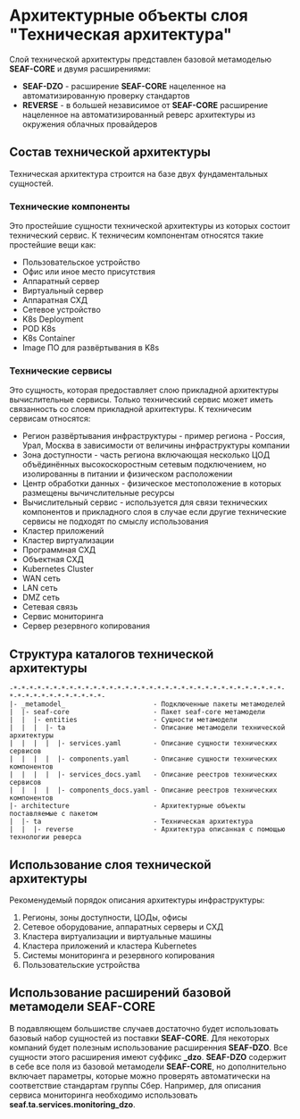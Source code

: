 # Архитектурные объекты слоя "Техническая архитектура"
Слой технической архитектуры представлен базовой метамоделью **SEAF-CORE** и двумя расширениями:
* **SEAF-DZO** - расширение **SEAF-CORE** нацеленное на автоматизированную проверку стандартов
* **REVERSE** - в большей независимое от **SEAF-CORE** расширение нацеленное на автоматизированный реверс архитектуры из окружения облачных провайдеров

## Состав технической архитектуры
Техническая архитектура строится на базе двух фундаментальных сущностей.

### Технические компоненты
Это простейшие сущности технической архитектуры из которых состоит технический сервис.
К техничесим компонентам относятся такие простейшие вещи как:
* Пользовательское устройство
* Офис или иное место присутствия
* Аппаратный сервер
* Виртуальный сервер
* Аппаратная СХД
* Сетевое устройство
* K8s Deployment
* POD K8s
* K8s Container
* Image ПО для развёртывания в K8s

### Технические сервисы
Это сущность, которая предоставляет слою прикладной архитектуры вычислительные сервисы. Только технический сервис может иметь связанность со слоем прикладной архитектуры.
К техничесим сервисам относятся:
* Регион развёртывания инфраструктуры - пример региона - Россия, Урал, Москва в зависимости от величины инфраструктуры компании
* Зона доступности - часть региона включающая несколько ЦОД объёдинённых высокоскоростным сетевым подключением, но изолированны в питании и физическом расположении 
* Центр обработки данных - физическое местоположение в которых размещены вычичслительные ресурсы
* Вычислительный сервис - используется для связи технических компонентов и прикладного слоя в случае если другие технические сервисы не подходят по смыслу использования
* Кластер приложений
* Кластер виртуализации
* Программная СХД
* Объектная СХД
* Kubernetes Cluster
* WAN сеть
* LAN сеть
* DMZ сеть
* Сетевая связь
* Сервис мониторинга
* Сервер резервного копирования

## Структура каталогов технической архитектуры
    -*-*-*-*-*-*-*-*-*-*-*-*-*-*-*-*-*-*-*-*-*-*-*-*-*-*-*-*-*-*-*-*-*-*-*-*-*-*-*-*-*-*-*-*-*-*-
    |- _metamodel_                      - Подключенные пакеты метамоделей
    |  |- seaf-core                     - Пакет seaf-core метамодели
    |  |  |- entities                   - Сущности метамодели
    |  |  |  |- ta                      - Описание метамодели технической архитектуры
    |  |  |  |  |- services.yaml        - Описание сущности технических сервисов 
    |  |  |  |  |- components.yaml      - Описание сущности технических компонентов
    |  |  |  |  |- services_docs.yaml   - Описание реестров технических сервисов 
    |  |  |  |  |- components_docs.yaml - Описание реестров технических компонентов
    |- architecture                     - Архитектурные объекты поставляемые с пакетом
    |  |- ta                            - Техническая архитектура
    |  |  |- reverse                    - Архитектура описанная с помощью технологии реверса

## Использование слоя технической архитектуры
Рекоменудемый порядок описания архитектуры инфраструктуры:
1. Регионы, зоны доступности, ЦОДы, офисы
2. Сетевое оборудование, аппаратных серверы и СХД
3. Кластера виртуализации и виртуальные машины
4. Кластера приложений и кластера Kubernetes
5. Системы мониторинга и резервного копирования
6. Пользовательские устройства

## Использование расширений базовой метамодели **SEAF-CORE**
В подавляющем большистве случаев достаточно будет использовать базовый набор сущностей из поставки **SEAF-CORE**. 
Для некоторых компаний будет полезным использование расширенния **SEAF-DZO**. Все сущности этого расширения имеют суффикс **_dzo**.
**SEAF-DZO** содержит в себе все поля из базовой метамодели **SEAF-CORE**, но дополнительно включает параметры, которые можно проверять автоматически на соответствие стандартам группы Сбер.
Например, для описания сервиса мониторинга необходимо использовать **seaf.ta.services.monitoring_dzo**.